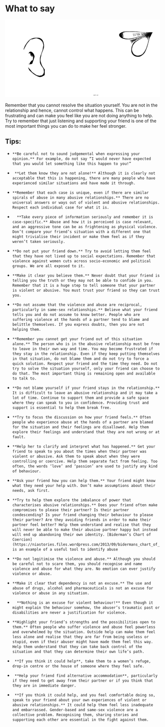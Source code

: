 # What to say

![](assets/listen.gif)

Remember that you cannot resolve the situation yourself. You are not in the relationship and hence, cannot control what happens. This can be frustrating and can make you feel like you are not doing anything to help. Try to remember that just listening and supporting your friend is one of the most important things you can do to make her feel stronger.
 

## Tips:

-     **Be careful not to sound judgemental when expressing your opinion.** For example, do not say “I would never have expected that you would let something like this happen to you!”

- 	   **Let them know they are not alone!** Although it is clearly not acceptable that this is happening, there are many people who have experienced similar situations and have made it through.

-     **Remember that each case is unique, even if there are similar spirals of abuse in many abusive relationships.** There are no universal answers or ways out of violent and abusive relationships. Respect each individual case for what it is.

-	    **Take every piece of information seriously and remember it is case-specific.** Abuse and how it is perceived is case relevant, and an aggressive tone can be as frightening as physical violence. Don’t compare your friend’s situation with a different one that might trivialise their incident or make them feel as if they weren’t taken seriously.

-     **Do not put your friend down.** Try to avoid letting them feel that they have not lived up to social expectations. Remember that violence against women cuts across socio-economic and political groups. We are all exposed to it.
 
-     **Make it clear you believe them.** Never doubt that your friend is telling you the truth or they may not be able to confide in you. Remember that it is a huge step to tell someone that your partner is violent or abusive. You must trust your friend so they can trust you.
 
-     **Do not assume that the violence and abuse are reciprocal, particularly in same-sex relationships.** Believe what your friend tells you and do not assume to know better. People who are suffering violence at the hands of a partner tend to blame and belittle themselves. If you express doubts, then you are not helping them.

-     **Remember you cannot get your friend out of this situation alone.** The person who is in the abusive relationship must be free to leave in their own way and time. You may become frustrated if they stay in the relationship. Even if they keep putting themselves in that situation, do not blame them and do not try to force a quick solution. Respect your friend and the time they need. Do not try to solve the situation yourself, only your friend can choose to do that. The most important thing is remaining open and available to talk to.  
 
-     **Do not blame yourself if your friend stays in the relationship.** It is difficult to leave an abusive relationship and it may take a lot of time. Continue to support them and provide a safe space where they can speak to you in confidence. Providing trust and support is essential to help them break free.
 
-     **Try to focus the discussion on how your friend feels.** Often people who experience abuse at the hands of a partner are blamed for the situation and their feelings are disallowed. Help them explore their feelings and understand that they are not wrong or at fault.
 
-     **Help her to clarify and interpret what has happened.** Get your friend to speak to you about the times when their partner was violent or abusive. Ask them to speak about when they were controlling or coercive. Help them separate fact from feeling. Too often, the words ‘love’ and ‘passion’ are used to justify any kind of behaviour.

-     **Ask your friend how you can help them.** Your friend might know what they need your help with. Don’t make assumptions about their needs, ask first. 
 
-     **Try to help them explore the imbalance of power that characterises abusive relationships.** Does your friend often make compromises to please their partner? Is their partner condescending? Is your friend changing their behaviour to please their partner? Are they avoiding friends in order to make their partner feel better? Help them understand and realise that they will never be able to make their abusive partner happy but instead will end up abandoning their own identity. [Biderman’s Chart of Coercion](https://niastories.files.wordpress.com/2013/09/bidermans_chart_of_coercion.pdf) is an example of a useful tool to identify abuse
 
-     **Do not legitimise the violence and abuse.** Although you should be careful not to scare them, you should recognise and name violence and abuse for what they are. No emotion can ever justify violence or abuse.
 
-     **Make it clear that dependency is not an excuse.** The use and abuse of drugs, alcohol and pharmaceuticals is not an excuse for violence or abuse in any situation.

-	    **Nothing is an excuse for violent behaviour!** Even though it might explain the behaviour somehow, the abuser’s traumatic past or disabilities are never a justification for violence.
 
-     **Highlight your friend’s strengths and the possibilities open to them.** Often people who suffer violence and abuse feel powerless and overwhelmed by the situation. Outside help can make them feel less alone and realise that they are far from being useless or stupid, even if their abuser might have made them feel this way. Help them understand that they can take back control of the situation and that they can determine their own life’s path.
 
-      **If you think it could help**, take them to a women’s refuge, drop-in centre or the house of someone where they feel safe.

-      **Help your friend find alternative accommodation**, particularly if they need to get away from their partner or if you think that they are in immediate danger.
 
-      **If you think it could help, and you feel comfortable doing so, speak to your friend about your own experiences of violent or abusive relationships.** It could help them feel less inadequate and embarrassed. Gender-based and same-sex violence are a collective problem. Recognising them, sharing stories and supporting each other are essential in the fight against them.

